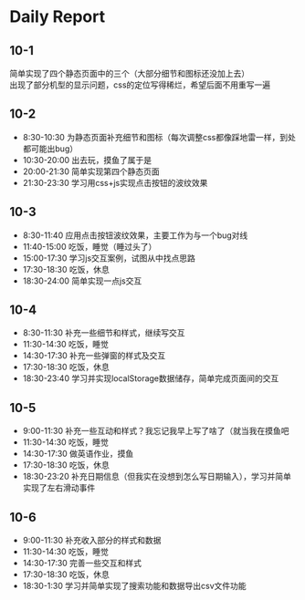 # Daily Report
## 10-1
简单实现了四个静态页面中的三个（大部分细节和图标还没加上去）  
出现了部分机型的显示问题，css的定位写得稀烂，希望后面不用重写一遍

## 10-2
- 8:30-10:30 为静态页面补充细节和图标（每次调整css都像踩地雷一样，到处都可能出bug）
- 10:30-20:00 出去玩，摸鱼了属于是
- 20:00-21:30 简单实现第四个静态页面
- 21:30-23:30 学习用css+js实现点击按钮的波纹效果

## 10-3
- 8:30-11:40 应用点击按钮波纹效果，主要工作为与一个bug对线
- 11:40-15:00 吃饭，睡觉（睡过头了）
- 15:00-17:30 学习js交互案例，试图从中找点思路
- 17:30-18:30 吃饭，休息
- 18:30-24:00 简单实现一点js交互

## 10-4
- 8:30-11:30 补充一些细节和样式，继续写交互
- 11:30-14:30 吃饭，睡觉
- 14:30-17:30 补充一些弹窗的样式及交互
- 17:30-18:30 吃饭，休息
- 18:30-23:40 学习并实现localStorage数据储存，简单完成页面间的交互

## 10-5
- 9:00-11:30 补充一些互动和样式？我忘记我早上写了啥了（就当我在摸鱼吧
- 11:30-14:30 吃饭，睡觉
- 14:30-17:30 做英语作业，摸鱼
- 17:30-18:30 吃饭，休息
- 18:30-23:20 补充日期信息（但我实在没想到怎么写日期输入），学习并简单实现了左右滑动事件

## 10-6
- 9:00-11:30 补充收入部分的样式和数据
- 11:30-14:30 吃饭，睡觉
- 14:30-17:30 完善一些交互和样式
- 17:30-18:30 吃饭，休息
- 18:30-1:30 学习并简单实现了搜索功能和数据导出csv文件功能
